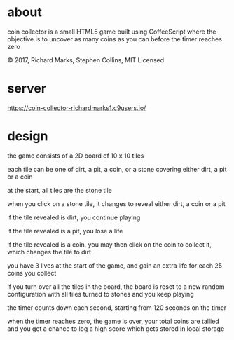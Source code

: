 # about

coin collector is a small HTML5 game built using CoffeeScript where the objective is to uncover as many coins as you can before the timer reaches zero

&copy; 2017, Richard Marks, Stephen Collins, MIT Licensed

# server

https://coin-collector-richardmarks1.c9users.io/

# design

the game consists of a 2D board of 10 x 10 tiles

each tile can be one of dirt, a pit, a coin, or a stone covering either dirt, a pit or a coin

at the start, all tiles are the stone tile

when you click on a stone tile, it changes to reveal either dirt, a coin or a pit

if the tile revealed is dirt, you continue playing

if the tile revealed is a pit, you lose a life

if the tile revealed is a coin, you may then click on the coin to collect it, which changes the tile to dirt

you have 3 lives at the start of the game, and gain an extra life for each 25 coins you collect

if you turn over all the tiles in the board, the board is reset to a new random configuration with all tiles turned to stones and you keep playing

the timer counts down each second, starting from 120 seconds on the timer

when the timer reaches zero, the game is over, your total coins are tallied and you get a chance to log a high score which gets stored in local storage
